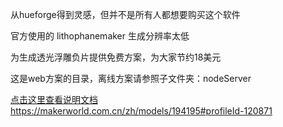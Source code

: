 从hueforge得到灵感，但并不是所有人都想要购买这个软件

官方使用的 lithophanemaker 生成分辨率太低

为生成透光浮雕负片提供免费方案，为大家节约18美元


这是web方案的目录，离线方案请参照子文件夹：nodeServer


[点击这里查看说明文档](https://makerworld.com.cn/zh/models/194195#profileId-120871)
https://makerworld.com.cn/zh/models/194195#profileId-120871
